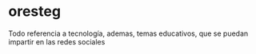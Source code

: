 # oresteg
Todo referencia a tecnología, ademas, temas educativos, que se puedan impartir en las redes sociales
